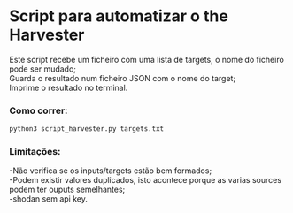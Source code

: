 # Script para automatizar o the Harvester

Este script recebe um ficheiro com uma lista de targets, o nome do ficheiro pode ser mudado;  
Guarda o resultado num ficheiro JSON com o nome do target;  
Imprime o resultado no terminal.  

### Como correr:

```bash
python3 script_harvester.py targets.txt
```

### Limitações:
-Não verifica se os inputs/targets estão bem formados;  
-Podem existir valores duplicados, isto acontece porque as varias sources podem ter ouputs semelhantes;  
-shodan sem api key.  